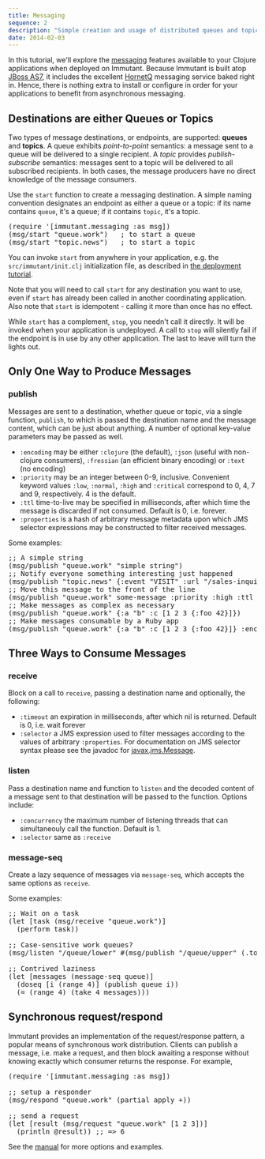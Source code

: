 ```yaml
---
title: Messaging
sequence: 2
description: "Simple creation and usage of distributed queues and topics"
date: 2014-02-03
---
```


In this tutorial, we'll explore the [messaging] features available to
your Clojure applications when deployed on Immutant. Because Immutant
is built atop [JBoss AS7][as7], it includes the excellent [HornetQ]
messaging service baked right in. Hence, there is nothing extra to
install or configure in order for your applications to benefit from
asynchronous messaging.

## Destinations are either Queues or Topics

Two types of message destinations, or endpoints, are supported:
**queues** and **topics**. A queue exhibits *point-to-point*
semantics: a message sent to a queue will be delivered to a single
recipient. A *topic* provides *publish-subscribe* semantics: messages
sent to a topic will be delivered to all subscribed recipients. In
both cases, the message producers have no direct knowledge of the
message consumers.

Use the `start` function to create a messaging destination. A simple
naming convention designates an endpoint as either a queue or a topic:
if its name contains `queue`, it's a queue; if it contains
`topic`, it's a topic.

<pre class="syntax clojure">(require '[immutant.messaging :as msg])
(msg/start "queue.work")   ; to start a queue
(msg/start "topic.news")   ; to start a topic
</pre>

You can invoke `start` from anywhere in your application, e.g. the
`src/immutant/init.clj` initialization file, as described in
[the deployment tutorial][deploying].

Note that you will need to call `start` for any destination you want
to use, even if `start` has already been called in another
coordinating application. Also note that `start` is idempotent -
calling it more than once has no effect.

While `start` has a complement, `stop`, you needn't call it
directly. It will be invoked when your application is undeployed. A
call to `stop` will silently fail if the endpoint is in use by any
other application. The last to leave will turn the lights out.

## Only One Way to Produce Messages

### publish

Messages are sent to a destination, whether queue or topic, via a
single function, `publish`, to which is passed the destination name
and the message content, which can be just about anything.  A number
of optional key-value parameters may be passed as well.

* `:encoding` may be either `:clojure` (the default), `:json` (useful
  with non-clojure consumers), `:fressian` (an efficient binary
  encoding) or `:text` (no encoding)
* `:priority` may be an integer between 0-9, inclusive. Convenient
  keyword values `:low`, `:normal`, `:high` and `:critical` correspond
  to 0, 4, 7 and 9, respectively. 4 is the default.
* `:ttl` time-to-live may be specified in milliseconds, after which
  time the message is discarded if not consumed. Default is 0,
  i.e. forever.
* `:properties` is a hash of arbitrary message metadata upon which JMS
  selector expressions may be constructed to filter received messages.

Some examples:

<pre class="syntax clojure">;; A simple string
(msg/publish "queue.work" "simple string")
;; Notify everyone something interesting just happened
(msg/publish "topic.news" {:event "VISIT" :url "/sales-inquiry"})
;; Move this message to the front of the line
(msg/publish "queue.work" some-message :priority :high :ttl 1000)
;; Make messages as complex as necessary
(msg/publish "queue.work" {:a "b" :c [1 2 3 {:foo 42}]})
;; Make messages consumable by a Ruby app
(msg/publish "queue.work" {:a "b" :c [1 2 3 {:foo 42}]} :encoding :json)
</pre>
    
## Three Ways to Consume Messages

### receive

Block on a call to `receive`, passing a destination name and
optionally, the following:

* `:timeout` an expiration in milliseconds, after which nil is
  returned. Default is 0, i.e. wait forever
* `:selector` a JMS expression used to filter messages according
  to the values of arbitrary `:properties`. For documentation on
  JMS selector syntax please see the javadoc for
  [javax.jms.Message].

### listen

Pass a destination name and function to `listen` and the decoded
content of a message sent to that destination will be passed to the
function. Options include:

* `:concurrency` the maximum number of listening threads that can
  simultaneouly call the function. Default is 1.
* `:selector` same as `:receive`

### message-seq

Create a lazy sequence of messages via `message-seq`, which accepts
the same options as `receive`.

Some examples:

<pre class="syntax clojure">;; Wait on a task
(let [task (msg/receive "queue.work")]
  (perform task))

;; Case-sensitive work queues?
(msg/listen "/queue/lower" #(msg/publish "/queue/upper" (.toUpperCase %)))

;; Contrived laziness
(let [messages (message-seq queue)]
  (doseq [i (range 4)] (publish queue i))
  (= (range 4) (take 4 messages)))
</pre>

## Synchronous request/respond

Immutant provides an implementation of the request/response pattern, a
popular means of synchronous work distribution. Clients can publish a
message, i.e. make a request, and then block awaiting a response
without knowing exactly which consumer returns the response. For
example,

<pre class="syntax clojure">(require '[immutant.messaging :as msg])

;; setup a responder
(msg/respond "queue.work" (partial apply +))

;; send a request
(let [result (msg/request "queue.work" [1 2 3])]
  (println @result)) ;; => 6
</pre>

See the [manual][messaging] for more options and examples.

[messaging]: http://immutant.org/builds/LATEST/html-docs/messaging.html
[as7]: http://www.jboss.org/jbossas
[HornetQ]: http://hornetq.org
[javax.jms.Message]: http://java.sun.com/javaee/5/docs/api/javax/jms/Message.html
[deploying]: ../deploying/
